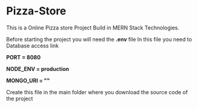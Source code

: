 # Pizza-Store
This is a Online Pizza store Project Build in MERN Stack Technologies.

Before starting the project you will need the **.env** file
In this file you need to Database access link 

**PORT = 8080**

**NODE_ENV = production**

**MONGO_URI = ""**


Create this file in the main folder where you download the source code of the project
